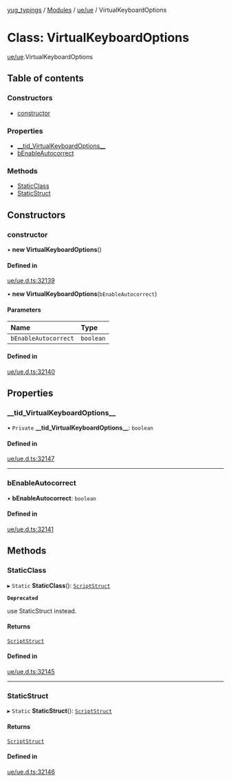 [yug_typings](../README.md) / [Modules](../modules.md) / [ue/ue](../modules/ue_ue.md) / VirtualKeyboardOptions

# Class: VirtualKeyboardOptions

[ue/ue](../modules/ue_ue.md).VirtualKeyboardOptions

## Table of contents

### Constructors

- [constructor](ue_ue.VirtualKeyboardOptions.md#constructor)

### Properties

- [\_\_tid\_VirtualKeyboardOptions\_\_](ue_ue.VirtualKeyboardOptions.md#__tid_virtualkeyboardoptions__)
- [bEnableAutocorrect](ue_ue.VirtualKeyboardOptions.md#benableautocorrect)

### Methods

- [StaticClass](ue_ue.VirtualKeyboardOptions.md#staticclass)
- [StaticStruct](ue_ue.VirtualKeyboardOptions.md#staticstruct)

## Constructors

### constructor

• **new VirtualKeyboardOptions**()

#### Defined in

[ue/ue.d.ts:32139](https://github.com/YugMetaverse/yug_typings/blob/25cad34/ue/ue.d.ts#L32139)

• **new VirtualKeyboardOptions**(`bEnableAutocorrect`)

#### Parameters

| Name | Type |
| :------ | :------ |
| `bEnableAutocorrect` | `boolean` |

#### Defined in

[ue/ue.d.ts:32140](https://github.com/YugMetaverse/yug_typings/blob/25cad34/ue/ue.d.ts#L32140)

## Properties

### \_\_tid\_VirtualKeyboardOptions\_\_

• `Private` **\_\_tid\_VirtualKeyboardOptions\_\_**: `boolean`

#### Defined in

[ue/ue.d.ts:32147](https://github.com/YugMetaverse/yug_typings/blob/25cad34/ue/ue.d.ts#L32147)

___

### bEnableAutocorrect

• **bEnableAutocorrect**: `boolean`

#### Defined in

[ue/ue.d.ts:32141](https://github.com/YugMetaverse/yug_typings/blob/25cad34/ue/ue.d.ts#L32141)

## Methods

### StaticClass

▸ `Static` **StaticClass**(): [`ScriptStruct`](ue_ue.ScriptStruct.md)

**`Deprecated`**

use StaticStruct instead.

#### Returns

[`ScriptStruct`](ue_ue.ScriptStruct.md)

#### Defined in

[ue/ue.d.ts:32145](https://github.com/YugMetaverse/yug_typings/blob/25cad34/ue/ue.d.ts#L32145)

___

### StaticStruct

▸ `Static` **StaticStruct**(): [`ScriptStruct`](ue_ue.ScriptStruct.md)

#### Returns

[`ScriptStruct`](ue_ue.ScriptStruct.md)

#### Defined in

[ue/ue.d.ts:32146](https://github.com/YugMetaverse/yug_typings/blob/25cad34/ue/ue.d.ts#L32146)
